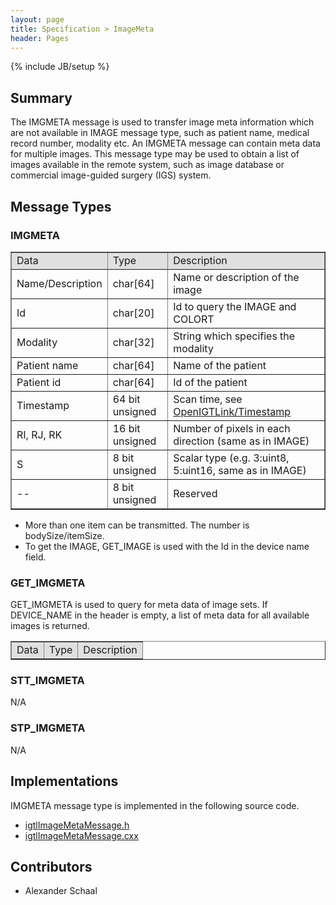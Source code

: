 ```yaml
---
layout: page
title: Specification > ImageMeta
header: Pages
---
```

{% include JB/setup %}

## Summary

The IMGMETA message is used to transfer image meta information which are not available in IMAGE message type, such as patient name, medical record number, modality etc. An IMGMETA message can contain meta data for multiple images. This message type may be used to obtain a list of images available in the remote system, such as image database or commercial image-guided surgery (IGS) system.

## Message Types

### IMGMETA
<table border="1" cellpadding="5" cellspacing="0" align="center">
<tr>
<td style="background:#e0e0e0;"> Data
</td><td style="background:#e0e0e0;"> Type
</td><td style="background:#e0e0e0;"> Description
</td></tr>
<tr>
<td align="left"> Name/Description
</td><td align="left"> char[64]
</td><td align="left"> Name or description of the image
</td></tr>
<tr>
<td align="left"> Id
</td><td align="left"> char[20]
</td><td align="left"> Id to query the IMAGE and COLORT
</td></tr>
<tr>
<td align="left"> Modality
</td><td align="left"> char[32]
</td><td align="left"> String which specifies the modality
</td></tr>
<tr>
<td align="left"> Patient name
</td><td align="left"> char[64]
</td><td align="left"> Name of the patient
</td></tr>
<tr>
<td align="left"> Patient id
</td><td align="left"> char[64]
</td><td align="left"> Id of the patient
</td></tr>
<tr>
<td align="left"> Timestamp
</td><td align="left"> 64 bit unsigned
</td><td align="left"> Scan time, see <a href="/Wiki/index.php/OpenIGTLink/Timestamp" title="OpenIGTLink/Timestamp">OpenIGTLink/Timestamp</a>
</td></tr>
<tr>
<td align="left"> RI, RJ, RK
</td><td align="left"> 16 bit unsigned
</td><td align="left"> Number of pixels in each direction (same as in IMAGE)
</td></tr>
<tr>
<td align="left"> S
</td><td align="left"> 8 bit unsigned
</td><td align="left"> Scalar type (e.g. 3:uint8, 5:uint16, same as in IMAGE)
</td></tr>
<tr>
<td align="left"> --
</td><td align="left"> 8 bit unsigned
</td><td align="left"> Reserved
</td></tr>
</table>



* More than one item can be transmitted. The number is bodySize/itemSize.
* To get the IMAGE, GET_IMAGE is used with the Id in the device name field.



### GET_IMGMETA

GET_IMGMETA is used to query for meta data of image sets. If DEVICE_NAME in the header is empty, a list of meta data for all available images is returned.

<table border="1" cellpadding="5" cellspacing="0" align="center">
<tr>
<td style="background:#e0e0e0;"> Data
</td><td style="background:#e0e0e0;"> Type
</td><td style="background:#e0e0e0;"> Description
</td></tr>
</table>


### STT_IMGMETA

N/A

### STP_IMGMETA

N/A


## Implementations

IMGMETA message type is implemented in the following source code.

* [igtlImageMetaMessage.h](https://github.com/openigtlink/OpenIGTLink/tree/release-2.0/Source/igtlImageMetaMessage.h)
* [igtlImageMetaMessage.cxx](https://github.com/openigtlink/OpenIGTLink/tree/release-2.0/Source/igtlImageMetaMessage.cxx)

## Contributors

* Alexander Schaal


